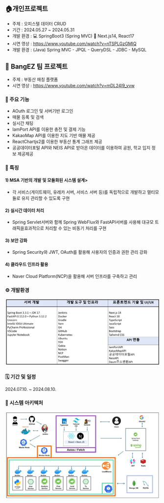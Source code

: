 ## 🏠개인프로젝트
 - 주제 : 오피스텔 데이터 CRUD
 - 기간 : 2024.05.27 ~ 2024.05.31
 - 개발 환경 :
     :computer: SpringBoot3 (Spring MVC)
     :movie_camera: Next.js14, React17
 - 시연 영상 : https://www.youtube.com/watch?v=nTSPLGzGMIQ
 - 개발 환경 : (Java) Spring MVC - JPQL - QueryDSL - JDBC - MySQL
   
## 🏢 BangEZ 팀 프로젝트
 - 주제 : 부동산 매칭 플랫폼
 - 시연 영상 : https://www.youtube.com/watch?v=mDL24l9_vvw
   
### 🔧 주요 기능
 - AOuth 로그인 및 서버기반 로그인
 - 매물 등록 및 검색
 - 실시간 채팅
 - IamPort API를 이용한 충전 및 결제 기능
 - KakaoMap API를 이용한 지도 기반 매물 제공
 - ReactChartjs2를 이용한 부동산 통계 그래프 제공
 - 공공데이터포털 API와 NEIS API로 받아온 데이터를 이용하여 공원, 학교 입지 정보 제공제공

### 🔑 특징
#### 1) MSA 기반의 개발 및 모듈화된 시스템 설계>
 - 각 서비스(게이트웨이, 유레카 서버, 서비스 서버 등)를 독립적으로 개발하고 멀티모듈로 유지 관리할 수 있도록 구현

#### 2) 실시간 데이터 처리
 - Spring Servlet서버와 함께 Spring WebFlux와 FastAPI서버를 사용해 대규모 트래픽을효과적으로 처리할 수 있는 비동기 처리를 구현

#### 3) 보안 강화
 - Spring Security와 JWT, OAuth를 활용해 사용자의 인증과 권한 관리 강화

#### 4) 클라우드 인프라 활용
 - Naver Cloud Platform(NCP)을 활용해 서버 인프라를 구축하고 관리

### ⚙ 개발환경
![My Image](images/skills.png)

### 🗓 기간 및 일정
2024.07.10. ~ 2024.08.10.

### 👀 시스템 아키텍처
![My Image](images/architecture.png)
